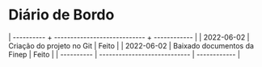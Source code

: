 # Diário de Bordo
| ---------- + ---------------------------- + ------------ |
| 2022-06-02 | Criação do projeto no Git    | Feito        |
| 2022-06-02 | Baixado documentos da Finep  | Feito        |
| ---------- | ---------------------------- | ------------ |
